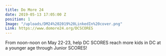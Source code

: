 ```yaml
---
title: Do More 24
date: 2019-05-13 17:05:00 Z
position: 1
Image: "/uploads/DM24%202019%20LinkedIn%20cover.png"
Link: https://www.domore24.org/DCSCORES
---
```


From noon-noon on May 22-23, help DC SCORES reach more kids in DC at a younger age through Junior SCORES!
